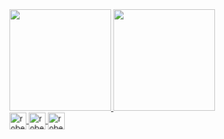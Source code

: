 <div>
<a href="https://github.com/RobertOcsV/RobertOcsV">
<img height="180em" src="https://github-readme-stats.vercel.app/api?username=RobertOcsV&show_icons=true&theme=dark"/>
<img height="180em"src="https://github-readme-stats.vercel.app/api/top-langs/?username=RobertOcsV&layout=compact&theme=dark)](https://github.com/anuraghazra/github-readme-stats">
</div>

<div display="flex" justify-content="column">
<img  alt="robert html"align="center" heigh="30px" width="30px"src="https://cdn.jsdelivr.net/gh/devicons/devicon/icons/html5/html5-original.svg" />
<img  alt="robert css"align="center" heigh="30px" width="30px"src="https://cdn.jsdelivr.net/gh/devicons/devicon/icons/css3/css3-original.svg" />
<img  alt="robert css"align="center" heigh="30px" width="30px"src="https://cdn.jsdelivr.net/gh/devicons/devicon/icons/javascript/javascript-original.svg" />
<div>
